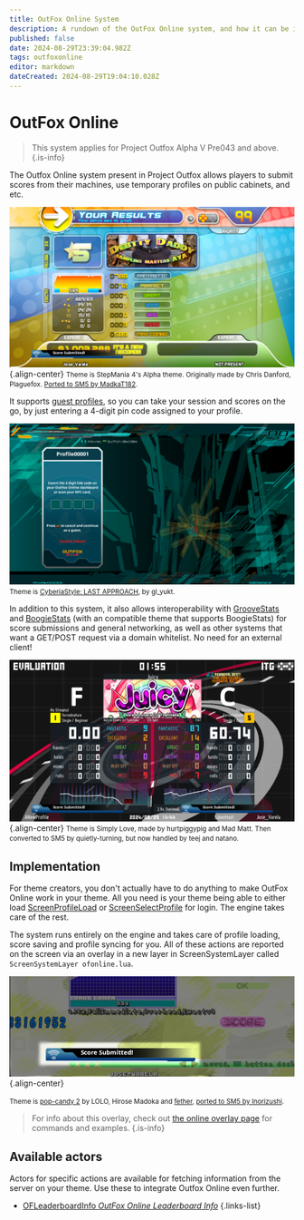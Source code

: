 ```yaml
---
title: OutFox Online System
description: A rundown of the OutFox Online system, and how it can be implemented in themes.
published: false
date: 2024-08-29T23:39:04.982Z
tags: outfoxonline
editor: markdown
dateCreated: 2024-08-29T19:04:10.028Z
---
```


# OutFox Online
> This system applies for Project Outfox Alpha V Pre043 and above.
{.is-info}

The Outfox Online system present in Project Outfox allows players to submit scores from their machines, use temporary profiles on public cabinets, and etc.

![ofevalsm4alpha.png](/dev/outfoxonline/ofevalsm4alpha.png){.align-center}
<small>Theme is StepMania 4's Alpha theme. Originally made by Chris Danford, Plaguefox. [Ported to SM5 by MadkaT182](https://github.com/MadkaT182/SM4Alpha).</small>

It supports [guest profiles](/dev/outfoxonline/guestprofiles), so you can take your session and scores on the go, by just entering a 4-digit pin code assigned to your profile.

![oftokencyberia.png](/dev/outfoxonline/oftokencyberia.png)
<small>Theme is [CyberiaStyle: LAST APPROACH](https://josevarela.net/SMArchive/Themes/ThemePreview.php?Category=StepMania%205&ID=CS8LA), by gl_yukt.</small>

In addition to this system, it also allows interoperability with [GrooveStats](https://groovestats.com) and [BoogieStats](https://boogiestats.andr.host/) (with an compatible theme that supports BoogieStats) for score submissions and general networking, as well as other systems that want a GET/POST request via a domain whitelist. No need for an external client!

![ofgsinteropeval.png](/dev/outfoxonline/ofgsinteropeval.png){.align-center}
<small>Theme is Simply Love, made by hurtpiggypig and Mad Matt. Then converted to SM5 by quietly-turning, but now handled by teej and natano.</small>

## Implementation

For theme creators, you don't actually have to do anything to make OutFox Online work in your theme. All you need is your theme being able to either load [ScreenProfileLoad]() or [ScreenSelectProfile]() for login. The engine takes care of the rest.

The system runs entirely on the engine and takes care of profile loading, score saving and profile syncing for you. All of these actions are reported on the screen via an overlay in a new layer in ScreenSystemLayer called `ScreenSystemLayer ofonline.lua`.

![ofonlineoverlaystatusdemo.png](/dev/ofonlineoverlaystatusdemo.png){.align-center}

<small>Theme is [pop-candy 2](https://josevarela.net/SMArchive/Themes/ThemePreview.php?Category=SM3.9&ID=pcd2) by LOLO, Hirose Madoka and [fether](https://fether.exblog.jp/), [ported to SM5 by Inorizushi](https://github.com/Inorizushi/popcandy2-SM5).</small>

> For info about this overlay, check out [the online overlay page](/en/dev/outfoxonline/onlineoverlay) for commands and examples.
{.is-info}

## Available actors

Actors for specific actions are available for fetching information from the server on your theme. Use these to integrate Outfox Online even further.

- [OFLeaderboardInfo *OutFox Online Leaderboard Info*](/en/dev/actors/actortypes/OFLeaderboardInfo)
{.links-list}